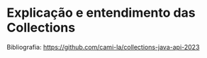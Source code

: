 # Explicação e entendimento das Collections

Bibliografia: https://github.com/cami-la/collections-java-api-2023